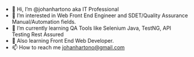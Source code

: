 - 👋 Hi, I’m @johanhartono aka IT Professional
- 👀 I’m interested in Web Front End Engineer and SDET/Quality Assurance Manual/Automation fields.
- 🌱 I’m currently learning QA Tools like Selenium Java, TestNG, API Testing Rest Assured
- 🌱 Also learning Front End Web Developer.
- 📫 How to reach me johanhartono@gmail.com

<!---
johanhartono/johanhartono is a ✨ special ✨ repository because its `README.md` (this file) appears on your GitHub profile.
You can click the Preview link to take a look at your changes.
--->
